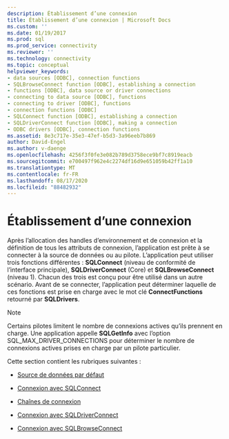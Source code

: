 ```yaml
---
description: Établissement d’une connexion
title: Établissement d’une connexion | Microsoft Docs
ms.custom: ''
ms.date: 01/19/2017
ms.prod: sql
ms.prod_service: connectivity
ms.reviewer: ''
ms.technology: connectivity
ms.topic: conceptual
helpviewer_keywords:
- data sources [ODBC], connection functions
- SQLBrowseConnect function [ODBC], establishing a connection
- functions [ODBC], data source or driver connections
- connecting to data source [ODBC], functions
- connecting to driver [ODBC], functions
- connection functions [ODBC]
- SQLConnect function [ODBC], establishing a connection
- SQLDriverConnect function [ODBC], making a connection
- ODBC drivers [ODBC], connection functions
ms.assetid: 8e3c717e-35e3-47ef-b5d3-3a96eeb7b869
author: David-Engel
ms.author: v-daenge
ms.openlocfilehash: 4256f3f0fe3e082b789d3758ece9bf7c8919eacb
ms.sourcegitcommit: e700497f962e4c2274df16d9e651059b42ff1a10
ms.translationtype: MT
ms.contentlocale: fr-FR
ms.lasthandoff: 08/17/2020
ms.locfileid: "88482932"
---
```

# <a name="establishing-a-connection"></a>Établissement d’une connexion
Après l’allocation des handles d’environnement et de connexion et la définition de tous les attributs de connexion, l’application est prête à se connecter à la source de données ou au pilote. L’application peut utiliser trois fonctions différentes : **SQLConnect** (niveau de conformité de l’interface principale), **SQLDriverConnect** (Core) et **SQLBrowseConnect** (niveau 1). Chacun des trois est conçu pour être utilisé dans un autre scénario. Avant de se connecter, l’application peut déterminer laquelle de ces fonctions est prise en charge avec le mot clé **ConnectFunctions** retourné par **SQLDrivers**.  
  
> [!NOTE]  
>  Certains pilotes limitent le nombre de connexions actives qu’ils prennent en charge. Une application appelle **SQLGetInfo** avec l’option SQL_MAX_DRIVER_CONNECTIONS pour déterminer le nombre de connexions actives prises en charge par un pilote particulier.  
  
 Cette section contient les rubriques suivantes :  
  
-   [Source de données par défaut](../../../odbc/reference/develop-app/default-data-source.md)  
  
-   [Connexion avec SQLConnect](../../../odbc/reference/develop-app/connecting-with-sqlconnect.md)  
  
-   [Chaînes de connexion](../../../odbc/reference/develop-app/connection-strings.md)  
  
-   [Connexion avec SQLDriverConnect](../../../odbc/reference/develop-app/connecting-with-sqldriverconnect.md)  
  
-   [Connexion avec SQLBrowseConnect](../../../odbc/reference/develop-app/connecting-with-sqlbrowseconnect.md)
